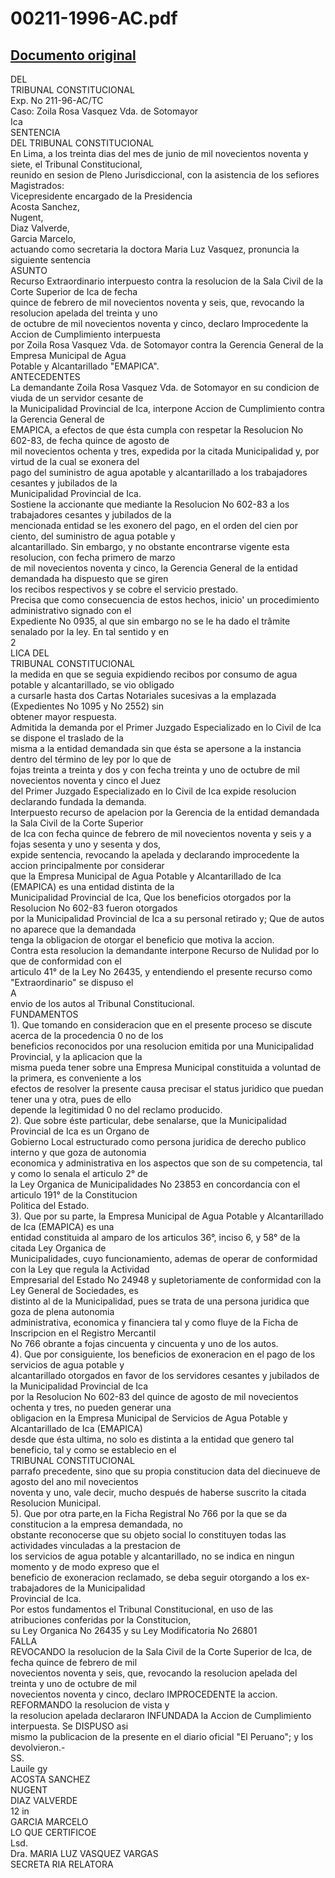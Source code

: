 
00211-1996-AC.pdf
=================
  
[Documento original](https://tc.gob.pe/jurisprudencia/1997/00211-1996-AC.pdf)  
---  
DEL  
TRIBUNAL CONSTITUCIONAL  
Exp. No 211-96-AC/TC  
Caso: Zoila Rosa Vasquez Vda. de Sotomayor  
Ica  
SENTENCIA  
DEL TRIBUNAL CONSTITUCIONAL  
En Lima, a los treinta dias del mes de junio de mil novecientos noventa y siete, el Tribunal Constitucional,  
reunido en sesion de Pleno Jurisdiccional, con la asistencia de los sefiores Magistrados:  
Vicepresidente encargado de la Presidencia  
Acosta Sanchez,  
Nugent,  
Diaz Valverde,  
Garcia Marcelo,  
actuando como secretaria la doctora Maria Luz Vasquez, pronuncia la siguiente sentencia  
ASUNTO  
Recurso Extraordinario interpuesto contra la resolucion de la Sala Civil de la Corte Superior de Ica de fecha  
quince de febrero de mil novecientos noventa y seis, que, revocando la resolucion apelada del treinta y uno  
de octubre de mil novecientos noventa y cinco, declaro Improcedente la Accion de Cumplimiento interpuesta  
por Zoila Rosa Vasquez Vda. de Sotomayor contra la Gerencia General de la Empresa Municipal de Agua  
Potable y Alcantarillado "EMAPICA".  
ANTECEDENTES  
La demandante Zoila Rosa Vasquez Vda. de Sotomayor en su condicion de viuda de un servidor cesante de  
la Municipalidad Provincial de Ica, interpone Accion de Cumplimiento contra la Gerencia General de  
EMAPICA, a efectos de que ésta cumpla con respetar la Resolucion No 602-83, de fecha quince de agosto de  
mil novecientos ochenta y tres, expedida por la citada Municipalidad y, por virtud de la cual se exonera del  
pago del suministro de agua apotable y alcantarillado a los trabajadores cesantes y jubilados de la  
Municipalidad Provincial de Ica.  
Sostiene la accionante que mediante la Resolucion No 602-83 a los trabajadores cesantes y jubilados de la  
mencionada entidad se les exonero del pago, en el orden del cien por ciento, del suministro de agua potable y  
alcantarillado. Sin embargo, y no obstante encontrarse vigente esta resolucion, con fecha primero de marzo  
de mil novecientos noventa y cinco, la Gerencia General de la entidad demandada ha dispuesto que se giren  
los recibos respectivos y se cobre el servicio prestado.  
Precisa que como consecuencia de estos hechos, inicio' un procedimiento administrativo signado con el  
Expediente No 0935, al que sin embargo no se le ha dado el trâmite senalado por la ley. En tal sentido y en  
2  
LICA DEL  
TRIBUNAL CONSTITUCIONAL  
la medida en que se seguia expidiendo recibos por consumo de agua potable y alcantarillado, se vio obligado  
a cursarle hasta dos Cartas Notariales sucesivas a la emplazada (Expedientes No 1095 y No 2552) sin  
obtener mayor respuesta.  
Admitida la demanda por el Primer Juzgado Especializado en lo Civil de Ica se dispone el traslado de la  
misma a la entidad demandada sin que ésta se apersone a la instancia dentro del término de ley por lo que de  
fojas treinta a treinta y dos y con fecha treinta y uno de octubre de mil novecientos noventa y cinco el Juez  
del Primer Juzgado Especializado en lo Civil de Ica expide resolucion declarando fundada la demanda.  
Interpuesto recurso de apelacion por la Gerencia de la entidad demandada la Sala Civil de la Corte Superior  
de Ica con fecha quince de febrero de mil novecientos noventa y seis y a fojas sesenta y uno y sesenta y dos,  
expide sentencia, revocando la apelada y declarando improcedente la accion principalmente por considerar  
que la Empresa Municipal de Agua Potable y Alcantarillado de Ica (EMAPICA) es una entidad distinta de la  
Municipalidad Provincial de Ica, Que los beneficios otorgados por la Resolucion No 602-83 fueron otorgados  
por la Municipalidad Provincial de Ica a su personal retirado y; Que de autos no aparece que la demandada  
tenga la obligacion de otorgar el beneficio que motiva la accion.  
Contra esta resolucion la demandante interpone Recurso de Nulidad por lo que de conformidad con el  
articulo 41° de la Ley No 26435, y entendiendo el presente recurso como "Extraordinario" se dispuso el  
A  
envio de los autos al Tribunal Constitucional.  
FUNDAMENTOS  
1). Que tomando en consideracion que en el presente proceso se discute acerca de la procedencia 0 no de los  
beneficios reconocidos por una resolucion emitida por una Municipalidad Provincial, y la aplicacion que la  
misma pueda tener sobre una Empresa Municipal constituida a voluntad de la primera, es conveniente a los  
efectos de resolver la presente causa precisar el status juridico que puedan tener una y otra, pues de ello  
depende la legitimidad 0 no del reclamo producido.  
2). Que sobre éste particular, debe senalarse, que la Municipalidad Provincial de Ica es un Organo de  
Gobierno Local estructurado como persona juridica de derecho publico interno y que goza de autonomia  
economica y administrativa en los aspectos que son de su competencia, tal y como lo senala el articulo 2° de  
la Ley Organica de Municipalidades No 23853 en concordancia con el articulo 191° de la Constitucion  
Politica del Estado.  
3). Que por su parte, la Empresa Municipal de Agua Potable y Alcantarillado de Ica (EMAPICA) es una  
entidad constituida al amparo de los articulos 36°, inciso 6, y 58° de la citada Ley Organica de  
Municipalidades, cuyo funcionamiento, ademas de operar de conformidad con la Ley que regula la Actividad  
Empresarial del Estado No 24948 y supletoriamente de conformidad con la Ley General de Sociedades, es  
distinto al de la Municipalidad, pues se trata de una persona juridica que goza de plena autonomia  
administrativa, economica y financiera tal y como fluye de la Ficha de Inscripcion en el Registro Mercantil  
No 766 obrante a fojas cincuenta y cincuenta y uno de los autos.  
4). Que por consiguiente, los beneficios de exoneracion en el pago de los servicios de agua potable y  
alcantarillado otorgados en favor de los servidores cesantes y jubilados de la Municipalidad Provincial de Ica  
por la Resolucion No 602-83 del quince de agosto de mil novecientos ochenta y tres, no pueden generar una  
obligacion en la Empresa Municipal de Servicios de Agua Potable y Alcantarillado de Ica (EMAPICA)  
desde que ésta ultima, no solo es distinta a la entidad que genero tal beneficio, tal y como se establecio en el  
TRIBUNAL CONSTITUCIONAL  
parrafo precedente, sino que su propia constitucion data del diecinueve de agosto del ano mil novecientos  
noventa y uno, vale decir, mucho después de haberse suscrito la citada Resolucion Municipal.  
5). Que por otra parte,en la Ficha Registral No 766 por la que se da constitucion a la empresa demandada, no  
obstante reconocerse que su objeto social lo constituyen todas las actividades vinculadas a la prestacion de  
los servicios de agua potable y alcantarillado, no se indica en ningun momento y de modo expreso que el  
beneficio de exoneracion reclamado, se deba seguir otorgando a los ex-trabajadores de la Municipalidad  
Provincial de Ica.  
Por estos fundamentos el Tribunal Constitucional, en uso de las atribuciones conferidas por la Constitucion,  
su Ley Organica No 26435 y su Ley Modificatoria No 26801  
FALLA  
REVOCANDO la resolucion de la Sala Civil de la Corte Superior de Ica, de fecha quince de febrero de mil  
novecientos noventa y seis, que, revocando la resolucion apelada del treinta y uno de octubre de mil  
novecientos noventa y cinco, declaro IMPROCEDENTE la accion. REFORMANDO la resolucion de vista y  
la resolucion apelada declararon INFUNDADA la Accion de Cumplimiento interpuesta. Se DISPUSO asi  
mismo la publicacion de la presente en el diario oficial "El Peruano"; y los devolvieron.-  
SS.  
Lauile gy  
ACOSTA SANCHEZ  
NUGENT  
DIAZ VALVERDE  
12 in  
GARCIA MARCELO  
LO QUE CERTIFICOE  
Lsd.  
Dra. MARIA LUZ VASQUEZ VARGAS  
SECRETA RIA RELATORA